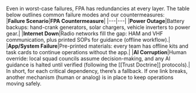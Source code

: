 Even in worst-case failures, FPA has redundancies at every layer. The table below outlines common failure modes and our countermeasures:  
|**Failure Scenario**|**FPA Countermeasure**|
|---|---|
|**Power Outage**|Battery backups: hand-crank generators, solar chargers, vehicle inverters to power gear.|
|**Internet Down**|Radio networks fill the gap: HAM and VHF communication, plus printed SOPs for guidance (offline workflow).|
|**App/System Failure**|Pre-printed materials: every team has offline kits and task cards to continue operations without the app.|
|**AI Corruption**|Human override: local squad councils assume decision-making, and any AI guidance is halted until verified (following the [[Trust Doctrine]] protocols).|  
In short, for each critical dependency, there’s a fallback. If one link breaks, another mechanism (human or analog) is in place to keep operations moving safely.